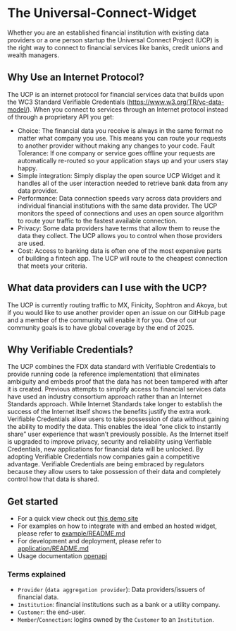 # The Universal-Connect-Widget

Whether you are an established financial institution with existing data providers or a one person startup the Universal Connect Project (UCP) is the right way to connect to financial services like banks, credit unions and wealth managers. 

## Why Use an Internet Protocol? 
The UCP is an internet protocol for financial services data that builds upon the WC3 Standard Verifiable Credentials (https://www.w3.org/TR/vc-data-model/). When you connect to services through an Internet protocol instead of through a proprietary API you get: 

* Choice: The financial data you receive is always in the same format no matter what company you use. This means you can route your requests to another provider without making any changes to your code. 
Fault Tolerance: If one company or service goes offline your requests are automatically re-routed so your application stays up and your users stay happy. 
* Simple integration: Simply display the open source UCP Widget and it handles all of the user interaction needed to retrieve bank data from any data provider. 
* Performance: Data connection speeds vary across data providers and individual financial institutions with the same data provider. The UCP monitors the speed of connections and uses an open source algorithm to route your traffic to the fastest available connection. 
* Privacy: Some data providers have terms that allow them to reuse the data they collect. The UCP allows you to control when those providers are used. 
* Cost: Access to banking data is often one of the most expensive parts of building a fintech app. The UCP will route to the cheapest connection that meets your criteria. 

## What data providers can I use with the UCP? 
The UCP is currently routing traffic to MX, Finicity, Sophtron and Akoya, but if you would like to use another provider open an issue on our GitHub page and a member of the community will enable it for you. One of our community goals is to have global coverage by the end of 2025. 

## Why Verifiable Credentials? 
The UCP combines the FDX data standard with Verifiable Credentials to provide running code (a reference implementation) that eliminates ambiguity and embeds proof that the data has not been tampered with after it is created. 
Previous attempts to simplify access to financial services data have used an industry consortium approach rather than an Internet Standards approach. While Internet Standards take longer to establish the success of the Internet itself shows the benefits justify the extra work. 
Verifiable Credentials allow users to take possession of data without gaining the ability to modify the data. This enables the ideal “one click to instantly share” user experience that wasn’t previously possible. 
As the Internet itself is upgraded to improve privacy, security and reliability using Verifiable Credentials, new applications for financial data will be unlocked. By adopting Verifiable Credentials now companies gain a competitive advantage. 
Verifiable Credentials are being embraced by regulators because they allow users to take possession of their data and completely control how that data is shared.

## Get started

- For a quick view check out [this demo site](https://ucp-demo.sophtron-prod.com/loader.html?env=https://ucp-widget.sophtron-prod.com)
- For examples on how to integrate with and embed an hosted widget, please refer to [example/README.md](example/README.md)
- For development and deployment, please refer to [application/README.md](application/README.md)
- Usage documentation [openapi](openapi/)


### Terms explained
- `Provider` (`data aggregation provider`): Data providers/issuers of financial data.
- `Institution`: financial institutions such as a bank or a utility company.
- `Customer`: the end-user.
- `Member`/`Connection`: logins owned by the `Customer` to an `Institution`.
